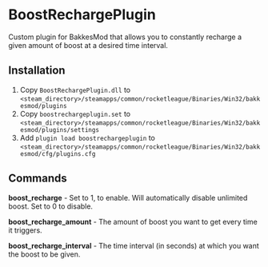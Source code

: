 # BoostRechargePlugin
Custom plugin for BakkesMod that allows you to constantly recharge a given amount of boost at a desired time interval.

## Installation

1. Copy `BoostRechargePlugin.dll` to `<steam_directory>/steamapps/common/rocketleague/Binaries/Win32/bakkesmod/plugins`
2. Copy `boostrechargeplugin.set` to `<steam_directory>/steamapps/common/rocketleague/Binaries/Win32/bakkesmod/plugins/settings`
3. Add `plugin load boostrechargeplugin` to `<steam_directory>/steamapps/common/rocketleague/Binaries/Win32/bakkesmod/cfg/plugins.cfg`

## Commands

**boost_recharge** - Set to 1, to enable. Will automatically disable unlimited boost. Set to 0 to disable.

**boost_recharge_amount** - The amount of boost you want to get every time it triggers.

**boost_recharge_interval** - The time interval (in seconds) at which you want the boost to be given.